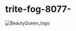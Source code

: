 # trite-fog-8077-
![BeautyQueen_logo](https://user-images.githubusercontent.com/113422735/220538365-c2b8e5eb-5b98-4919-9674-e305143689d1.png)

